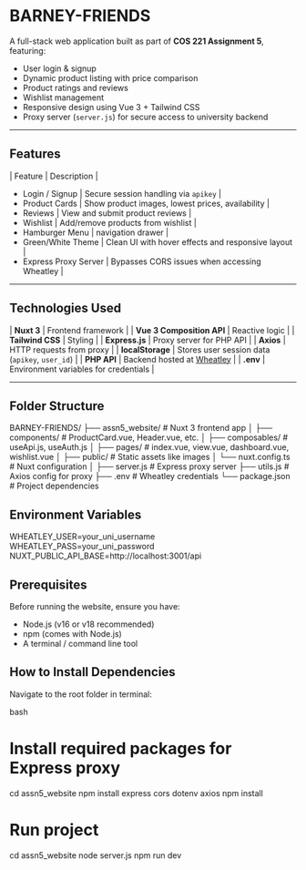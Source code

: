 # BARNEY-FRIENDS

A full-stack web application built as part of **COS 221 Assignment 5**, featuring:
- User login & signup
- Dynamic product listing with price comparison
- Product ratings and reviews
- Wishlist management
- Responsive design using Vue 3 + Tailwind CSS
- Proxy server (`server.js`) for secure access to university backend

---

## Features

| Feature | Description |

- Login / Signup | Secure session handling via `apikey` |
- Product Cards | Show product images, lowest prices, availability |
- Reviews | View and submit product reviews |
- Wishlist | Add/remove products from wishlist |
- Hamburger Menu | navigation drawer |
- Green/White Theme | Clean UI with hover effects and responsive layout |
- Express Proxy Server | Bypasses CORS issues when accessing Wheatley |

---

## Technologies Used

| **Nuxt 3** | Frontend framework |
| **Vue 3 Composition API** | Reactive logic |
| **Tailwind CSS** | Styling |
| **Express.js** | Proxy server for PHP API |
| **Axios** | HTTP requests from proxy |
| **localStorage** | Stores user session data (`apikey`, `user_id`) |
| **PHP API** | Backend hosted at [Wheatley](https://wheatley.cs.up.ac.za ) |
| **.env** | Environment variables for credentials |

---

## Folder Structure
BARNEY-FRIENDS/
├── assn5_website/ # Nuxt 3 frontend app
│ ├── components/ # ProductCard.vue, Header.vue, etc.
│ ├── composables/ # useApi.js, useAuth.js
│ ├── pages/ # index.vue, view.vue, dashboard.vue, wishlist.vue
│ ├── public/ # Static assets like images
│ └── nuxt.config.ts # Nuxt configuration
│
├── server.js # Express proxy server
├── utils.js # Axios config for proxy
├── .env # Wheatley credentials
└── package.json # Project dependencies

## Environment Variables
WHEATLEY_USER=your_uni_username
WHEATLEY_PASS=your_uni_password
NUXT_PUBLIC_API_BASE=http://localhost:3001/api

## Prerequisites

Before running the website, ensure you have:
- Node.js (v16 or v18 recommended)
- npm (comes with Node.js)
- A terminal / command line tool


## How to Install Dependencies

Navigate to the root folder in terminal:

bash
# Install required packages for Express proxy
cd assn5_website
npm install express cors dotenv axios
npm install

# Run project
cd assn5_website
node server.js
npm run dev